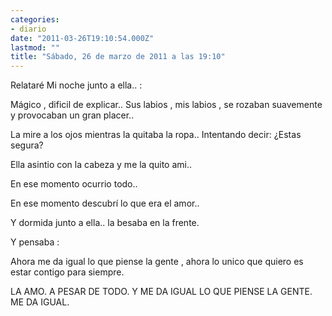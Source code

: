 ```yaml
---
categories:
- diario
date: "2011-03-26T19:10:54.000Z"
lastmod: ""
title: "Sábado, 26 de marzo de 2011 a las 19:10"
---
```


Relataré Mi noche junto a ella.. :


Mágico , dificil de explicar.. Sus labios , mis labios , se rozaban suavemente y provocaban un gran placer..

La mire a los ojos mientras la quitaba la ropa.. Intentando decir: ¿Estas segura?

Ella asintio con la cabeza y me la quito ami..

En ese momento ocurrio todo.. 

En ese momento descubrí­ lo que era el amor..

Y dormida junto a ella.. la besaba en la frente.

Y pensaba :

Ahora me da igual lo que piense la gente , ahora lo unico que quiero es estar contigo para siempre.

LA AMO. A PESAR DE TODO. Y ME DA IGUAL LO QUE PIENSE LA GENTE. ME DA IGUAL.